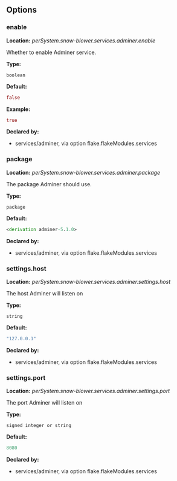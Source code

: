 ## Options

### enable
**Location:** *perSystem.snow-blower.services.adminer.enable*

Whether to enable Adminer  service.

**Type:**

`boolean`

**Default:**
```nix
false
```

**Example:**

```nix
true
```

**Declared by:**

- services/adminer, via option flake.flakeModules.services


### package
**Location:** *perSystem.snow-blower.services.adminer.package*

The package Adminer should use.

**Type:**

`package`

**Default:**
```nix
<derivation adminer-5.1.0>
```

**Declared by:**

- services/adminer, via option flake.flakeModules.services


### settings.host
**Location:** *perSystem.snow-blower.services.adminer.settings.host*

The host Adminer will listen on

**Type:**

`string`

**Default:**
```nix
"127.0.0.1"
```

**Declared by:**

- services/adminer, via option flake.flakeModules.services


### settings.port
**Location:** *perSystem.snow-blower.services.adminer.settings.port*

The port Adminer will listen on

**Type:**

`signed integer or string`

**Default:**
```nix
8080
```

**Declared by:**

- services/adminer, via option flake.flakeModules.services

